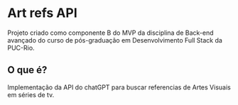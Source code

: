 # Art refs API

Projeto criado como componente B do MVP da disciplina de Back-end avançado do curso de pós-graduação em Desenvolvimento Full Stack da PUC-Rio. 

## O que é?
Implementação da API do chatGPT para buscar referencias de Artes Visuais em séries de tv.
